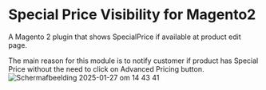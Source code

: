 # Special Price Visibility for Magento2
A Magento 2 plugin that shows SpecialPrice if available at product edit page.

The main reason for this module is to notify customer if product has Special Price without the need to click on Advanced Pricing button.
![Scherm­afbeelding 2025-01-27 om 14 43 41](https://github.com/user-attachments/assets/ea476d74-8996-48f0-9fae-3ea522030ab0)

